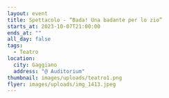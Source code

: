 ```yaml
---
layout: event
title: Spettacolo - “Bada! Una badante per lo zio”
starts_at: 2023-10-07T21:00:00
ends_at: ""
all_day: false
tags:
  - Teatro
location:
  city: Gaggiano
  address: "@ Auditorium"
thumbnail: images/uploads/teatro1.png
flyer: images/uploads/img_1413.jpeg
---
```

